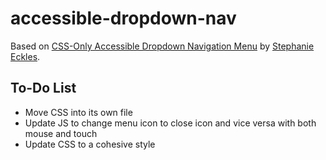 # accessible-dropdown-nav
Based on [CSS-Only Accessible Dropdown Navigation Menu](https://moderncss.dev/css-only-accessible-dropdown-navigation-menu/) by [Stephanie Eckles](https://github.com/5t3ph/).

## To-Do List
- Move CSS into its own file
- Update JS to change menu icon to close icon and vice versa with both mouse and touch
- Update CSS to a cohesive style
